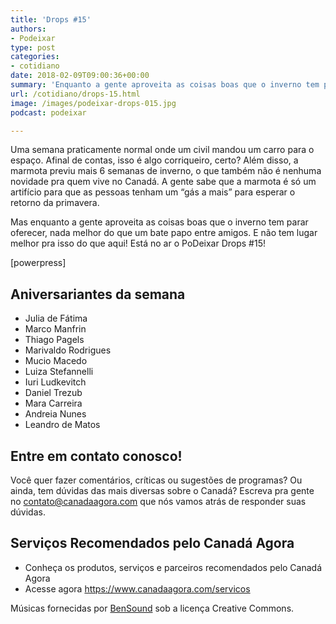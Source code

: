 ```yaml
---
title: 'Drops #15'
authors:
- Podeixar
type: post
categories:
- cotidiano
date: 2018-02-09T09:00:36+00:00
summary: 'Enquanto a gente aproveita as coisas boas que o inverno tem parar oferecer, nada melhor do que um bate papo entre amigos. E não tem lugar melhor pra isso do que aqui! Está no ar o PoDeixar Drops #15!'
url: /cotidiano/drops-15.html
image: /images/podeixar-drops-015.jpg
podcast: podeixar

---
```

Uma semana praticamente normal onde um civil mandou um carro para o espaço. Afinal de contas, isso é algo corriqueiro, certo? Além disso, a marmota previu mais 6 semanas de inverno, o que também não é nenhuma novidade pra quem vive no Canadá. A gente sabe que a marmota é só um artifício para que as pessoas tenham um &#8220;gás a mais&#8221; para esperar o retorno da primavera.

Mas enquanto a gente aproveita as coisas boas que o inverno tem parar oferecer, nada melhor do que um bate papo entre amigos. E não tem lugar melhor pra isso do que aqui! Está no ar o PoDeixar Drops #15!

[powerpress]

## Aniversariantes da semana

  * Julia de Fátima
  * Marco Manfrin
  * Thiago Pagels
  * Marivaldo Rodrigues
  * Mucio Macedo
  * Luiza Stefannelli
  * Iuri Ludkevitch
  * Daniel Trezub
  * Mara Carreira
  * Andreia Nunes
  * Leandro de Matos

## Entre em contato conosco!

Você quer fazer comentários, críticas ou sugestões de programas? Ou ainda, tem dúvidas das mais diversas sobre o Canadá? Escreva pra gente no <contato@canadaagora.com> que nós vamos atrás de responder suas dúvidas.

## Serviços Recomendados pelo Canadá Agora

  * Conheça os produtos, serviços e parceiros recomendados pelo Canadá Agora
  * Acesse agora <https://www.canadaagora.com/servicos>

Músicas fornecidas por <a href="http://www.bensound.com/" target="_blank" rel="noopener noreferrer">BenSound</a> sob a licença Creative Commons.